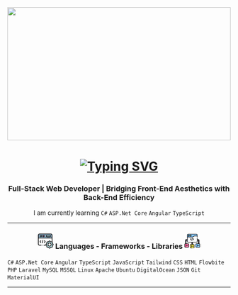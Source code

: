 <img height=300 width=100% src="./hero.png" />

<h1 align="center">
    <a href="https://git.io/typing-svg"><img src="https://readme-typing-svg.demolab.com?font=Roboto&weight=900&size=30&pause=1000&color=0E7490&center=true&vCenter=true&width=435&lines=HI+THERE!;I'+M+OAK+SOE+AUNG" alt="Typing SVG" /></a>
</h1>

<h3 align="center">Full-Stack Web Developer | Bridging Front-End Aesthetics with Back-End Efficiency</h3>

<p align="center">I am currently learning <code>C#</code> <code>ASP.Net Core</code> <code>Angular</code> <code>TypeScript</code></p>

<hr/>

<h3 align="center"><img src="./coding.png" width=35 /> <span>Languages - Frameworks - Libraries</span> <img src="./framework.png" width=35 /></h3>

<code>C#</code> <code>ASP.Net Core</code> <code>Angular</code> <code>TypeScript</code> <code>JavaScript</code> <code>Tailwind</code> <code>CSS</code> <code>HTML</code> <code>Flowbite</code> <code>PHP</code> <code>Laravel</code> <code>MySQL</code> <code>MSSQL</code> <code>Linux</code> <code>Apache</code> <code>Ubuntu</code> <code>DigitalOcean</code> <code>JSON</code> <code>Git</code> <code>MaterialUI</code>

<hr/>
